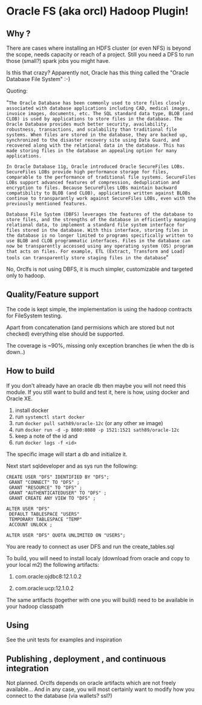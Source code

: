 Oracle FS (aka orcl) Hadoop Plugin!
=====================

## Why ? ## 

There are cases where installing an HDFS cluster (or even NFS) is beyond the scope, needs capacity or reach of a project. Still you need a DFS to run those (small?) spark jobs you might have.

Is this that crazy? Apparently not, Oracle has this thing called  the "Oracle Database File System" :-) 

Quoting:

"`The Oracle Database has been commonly used to store files closely associated with database applications including CAD, medical images, invoice images, documents, etc. The SQL standard data type, BLOB (and CLOB) is used by applications to store files in the database. The Oracle Database provides much better security, availability, robustness, transactions, and scalability than traditional file systems. When files are stored in the database, they are backed up, synchronized to the disaster recovery site using Data Guard, and recovered along with the relational data in the database. This has made storing files in the database an appealing option for many applications.`
    
`In Oracle Database 11g, Oracle introduced Oracle SecureFiles LOBs. SecureFiles LOBs provide high performance storage for files, comparable to the performance of traditional file systems. SecureFiles LOBs support advanced features of compression, deduplication and encryption to files. Because SecureFiles LOBs maintain backward compatibility to BLOB (and CLOB), applications written against BLOBs continue to transparantly work against SecureFiles LOBs, even with the previously mentioned features.`

`Database File System (DBFS) leverages the features of the database to store files, and the strengths of the database in efficiently managing relational data, to implement a standard file system interface for files stored in the database. With this interface, storing files in the database is no longer limited to programs specifically written to use BLOB and CLOB programmatic interfaces. Files in the database can now be transparently accessed using any operating system (OS) program that acts on files. For example, ETL (Extract, Transform and Load) tools can transparently store staging files in the database`"

No, Orclfs is not using DBFS, it is much simpler, customizable and targeted only to hadoop.

## Quality/Feature support ##
The code is kept simple, the implementation is using the hadoop contracts for FileSystem testing.

Apart from concatenation (and permisions which are stored but not checked) everything else should be supported.

The coverage is ~90%, missing only exception branches (ie when the db is down..)

## How to build ##
If you don't already have an oracle db then maybe you will not need this module. If you still want to build and test it, here is how, using docker and Oracle XE.

 1. install docker
 2. run `systemctl start docker`
 3. run `docker pull sath89/oracle-12c` (or any other xe image)
 4. run `docker run -d -p 8080:8080 -p 1521:1521 sath89/oracle-12c`
 5. keep a note of the id and
 6. run `docker logs -f <id>`
 
The specific image will start a db and initialize it. 

Next start sqldeveloper and as sys run the following:
 
    CREATE USER "DFS" IDENTIFIED BY "DFS";
     GRANT "CONNECT" TO "DFS" ;
     GRANT "RESOURCE" TO "DFS" ;
     GRANT "AUTHENTICATEDUSER" TO "DFS" ;
     GRANT CREATE ANY VIEW TO "DFS" ;
    
    ALTER USER "DFS"
     DEFAULT TABLESPACE "USERS"
     TEMPORARY TABLESPACE "TEMP" 
     ACCOUNT UNLOCK ;
    
    ALTER USER "DFS" QUOTA UNLIMITED ON "USERS";
 
 You are ready to connect as user DFS and run the create_tables.sql
 

 To build, you will need to install localy (download from oracle and copy to your local m2) the following artifacts:
  
  1. com.oracle:ojdbc8:12.1.0.2
  
  2. com.oracle:ucp:12.1.0.2

 The same artifacts (together with one you will build) need to be available in your hadoop classpath

## Using ##
 See the unit tests for examples and inspiration


## Publishing , deployment , and continuous integration ##

Not planned. Orclfs depends on oracle artifacts which are not freely available... And in any case, you will most certainly want to modify how you connect to the database (via wallets? ssl?)